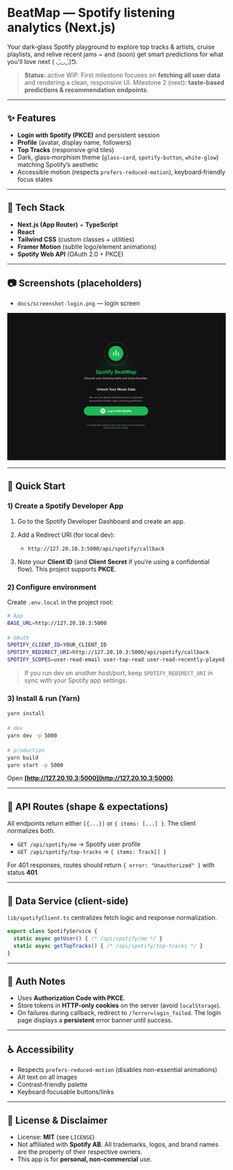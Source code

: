 # BeatMap — Spotify listening analytics (Next.js)

Your dark‑glass Spotify playground to explore top tracks & artists, cruise playlists, and relive recent jams ~ and (soon) get smart predictions for what you'll love next ( ◡̀_◡́)ᕤ.

> **Status:** active WIP. First milestone focuses on **fetching all user data** and rendering a clean, responsive UI. Milestone 2 (next): **taste‑based predictions & recommendation endpoints**.

---

## ✨ Features

* **Login with Spotify (PKCE)** and persistent session
* **Profile** (avatar, display name, followers)
* **Top Tracks** (responsive grid tiles)
* Dark, glass‑morphism theme (`glass-card`, `spotify-button`, `white-glow`) matching Spotify’s aesthetic
* Accessible motion (respects `prefers-reduced-motion`), keyboard‑friendly focus states

---

## 🧰 Tech Stack

* **Next.js (App Router)** + **TypeScript**
* **React**
* **Tailwind CSS** (custom classes + utilities)
* **Framer Motion** (subtle logo/element animations)
* **Spotify Web API** (OAuth 2.0 + PKCE)

---

## 📷 Screenshots (placeholders)

* `docs/screenshot-login.png` — login screen

![Login](docs/screenshot-login.png)


---

## 🚀 Quick Start

### 1) Create a Spotify Developer App

1. Go to the Spotify Developer Dashboard and create an app.
2. Add a Redirect URI (for local dev):

   * `http://127.20.10.3:5000/api/spotify/callback`
3. Note your **Client ID** (and **Client Secret** if you’re using a confidential flow). This project supports **PKCE**.

### 2) Configure environment

Create `.env.local` in the project root:

```bash
# App
BASE_URL=http://127.20.10.3:5000

# OAuth
SPOTIFY_CLIENT_ID=YOUR_CLIENT_ID
SPOTIFY_REDIRECT_URI=http://127.20.10.3:5000/api/spotify/callback
SPOTIFY_SCOPES=user-read-email user-top-read user-read-recently-played user-read-playback-position user-read-playback-state user-read-currently-playing 
```

> If you run dev on another host/port, keep `SPOTIFY_REDIRECT_URI` in sync with your Spotify app settings.

### 3) Install & run (Yarn)

```bash
yarn install

# dev
yarn dev -p 5000

# production
yarn build
yarn start -p 5000
```

Open **[http://127.20.10.3:5000](http://127.20.10.3:5000)**.

---

## 🔌 API Routes (shape & expectations)

All endpoints return either `[{...}]` or `{ items: [...] }`. The client normalizes both.

* `GET /api/spotify/me` → Spotify user profile
* `GET /api/spotify/top-tracks` → `{ items: Track[] }`

For 401 responses, routes should return `{ error: "Unauthorized" }` with status **401**.

---

## 🧪 Data Service (client-side)

`lib/spotifyClient.ts` centralizes fetch logic and response normalization.

```ts
export class SpotifyService {
  static async getUser() { /* /api/spotify/me */ }
  static async getTopTracks() { /* /api/spotify/top-tracks */ }
}
```

---

## 🔐 Auth Notes

* Uses **Authorization Code with PKCE**.
* Store tokens in **HTTP‑only cookies** on the server (avoid `localStorage`).
* On failures during callback, redirect to `/?error=login_failed`. The login page displays a **persistent** error banner until success.

---

## ♿ Accessibility

* Respects `prefers-reduced-motion` (disables non-essential animations)
* Alt text on all images
* Contrast‑friendly palette
* Keyboard‑focusable buttons/links

---

## 📜 License & Disclaimer

* License: **MIT** (see `LICENSE`)
* Not affiliated with **Spotify AB**. All trademarks, logos, and brand names are the property of their respective owners.
* This app is for **personal, non‑commercial** use.
